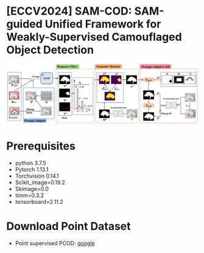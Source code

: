 # [ECCV2024] SAM-COD: SAM-guided Unified Framework for Weakly-Supervised Camouflaged Object Detection

![Framework](figure/Framework.png)


# Prerequisites
- python 3.7.5
- Pytorch 1.13.1
- Torchvision 0.14.1
- Scikit_image=0.19.2
- Skimage=0.0
- timm=0.3.2
- tensorboard=2.11.2

# Download Point Dataset

- Point supervised PCOD: [google](https://drive.google.com/file/d/17oa6-IU2Dr9Q1KKQ74UoL0hoFd5F7bOd/view?usp=sharing)
